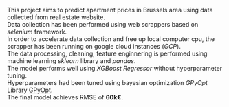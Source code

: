 This project aims to predict apartment prices in Brussels area using data collected from real estate website.<br/>
Data collection has been performed using web scrappers based on *selenium* framework.<br/>
In order to accelerate data collection and free up local computer cpu, the scrapper has been running on google cloud instances (*GCP*).<br/>
The data processing, cleaning, feature enginnering is performed using machine learning *sklearn* library and *pandas*.<br/>
The model performs well using *XGBoost Regressor* without hyperparameter tuning.<br/>
Hyperparameters had been tuned using bayesian optimization *GPyOpt* Library [GPyOpt](https://github.com/SheffieldML/GPyOpt).<br/>
The final model achieves RMSE of **60k€**.
